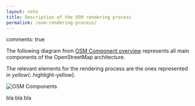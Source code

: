 ```yaml
---
layout: note
title: Description of the OSM rendering process
permalink: /osm-rendering-process/
---
```

comments: true

The following diagram from [OSM Component overview](http://wiki.openstreetmap.org/wiki/Component_overview "Click here for a description of all components") represents all main components of the OpenStreetMap architecture.

The relevant elements for the rendering process are the ones represented in *yellow*{:.highlight-yellow}.

![OSM Components](http://wiki.openstreetmap.org/w/images/1/15/OSM_Components.png)

bla bla bla